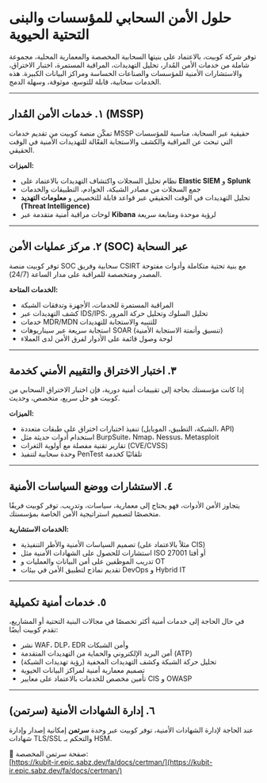 # حلول الأمن السحابي للمؤسسات والبنى التحتية الحيوية

توفر شركة كوبيت، بالاعتماد على بنيتها السحابية المخصصة والمعمارية المحلية، مجموعة شاملة من خدمات الأمن المُدار، تحليل التهديدات، المراقبة المستمرة، اختبار الاختراق، والاستشارات الأمنية للمؤسسات والصناعات الحساسة ومراكز البيانات الكبيرة. هذه الخدمات سحابية، قابلة للتوسع، موثوقة، وسهلة الدمج.

---

##  ١. خدمات الأمن المُدار (MSSP) <a name="mssp"></a>

تمكّن منصة كوبيت من تقديم خدمات MSSP حقيقية عبر السحابة، مناسبة للمؤسسات التي تبحث عن المراقبة والكشف والاستجابة الفعّالة للتهديدات الأمنية في الوقت الحقيقي.

**الميزات:**

- نظام تحليل السجلات واكتشاف التهديدات بالاعتماد على **Elastic SIEM** و **Splunk**
- جمع السجلات من مصادر الشبكة، الخوادم، التطبيقات والخدمات
- تحليل التهديدات في الوقت الحقيقي عبر قواعد قابلة للتخصيص و **معلومات التهديد (Threat Intelligence)**
- لوحات مراقبة أمنية متقدمة عبر **Kibana** لرؤية موحدة ومتابعة سريعة

---

##  ٢. مركز عمليات الأمن (SOC) عبر السحابة <a name="soc"></a>

توفر كوبيت منصة SOC سحابية وفريق CSIRT مع بنية تحتية متكاملة وأدوات مفتوحة المصدر ومتخصصة للمراقبة على مدار الساعة (24/7).

**الخدمات المتاحة:**

- المراقبة المستمرة للخدمات، الأجهزة وتدفقات الشبكة
- كشف التهديدات عبر IDS/IPS، تحليل السلوك وتحليل حركة المرور
- خدمات MDR/MDN للتنبيه والاستجابة للتهديدات
- استجابة سريعة عبر سيناريوهات SOAR (تنسيق وأتمتة الاستجابة الأمنية)
- لوحة وصول قائمة على الأدوار لفرق الأمن لدى العملاء

---

##  ٣. اختبار الاختراق والتقييم الأمني كخدمة <a name="pentest"></a>

إذا كانت مؤسستك بحاجة إلى تقييمات أمنية دورية، فإن اختبار الاختراق السحابي من كوبيت هو حل سريع، متخصص، وحديث.

**الميزات:**

- تنفيذ اختبارات اختراق على طبقات متعددة (الشبكة، التطبيق، الموبايل، API)
- استخدام أدوات حديثة مثل BurpSuite، Nmap، Nessus، Metasploit
- تقارير تقنية مفصلة مع أولوية الثغرات (CVE/CVSS)
- وحدة سحابية لتنفيذ PenTest تلقائيًا كخدمة

---

##  ٤. الاستشارات ووضع السياسات الأمنية <a name="consulting"></a>

يتجاوز الأمن الأدوات، فهو يحتاج إلى معمارية، سياسات، وتدريب. توفر كوبيت فريقًا متخصصًا لتصميم استراتيجية الأمن الخاصة بمؤسستك.

**الخدمات الاستشارية:**

- تصميم السياسات الأمنية والأطر التنفيذية (مثلاً بالاعتماد على CIS)
- استشارات للحصول على الشهادات الأمنية مثل ISO 27001 أو أفتا
- تدريب الموظفين على أمن البيانات والعمليات و OT
- تقديم نماذج لتطبيق الأمن في بيئات DevOps و Hybrid IT

---

##  ٥. خدمات أمنية تكميلية <a name="extra-security"></a>

في حال الحاجة إلى خدمات أمنية أكثر تخصصًا في مجالات البنية التحتية أو المشاريع، تقدم كوبيت أيضًا:

- نشر WAF، DLP، EDR وأمن الشبكات
- أمن البريد الإلكتروني والحماية من التهديدات المتقدمة (ATP)
- تحليل حركة الشبكة وكشف التهديدات المخفية (رؤية تهديدات الشبكة)
- تصميم معمارية أمنية لمراكز البيانات الحيوية
- تأمين مخصص للخدمات بالاعتماد على معايير CIS و OWASP

---

## ٦. إدارة الشهادات الأمنية (سرتمن)

عند الحاجة لإدارة الشهادات الأمنية، توفر كوبيت عبر وحدة **سرتمن** إمكانية إصدار وإدارة شهادات TLS/SSL والتحكم بـ HSM.

🔗 صفحة سرتمن المخصصة:  
[https://kubit-ir.epic.sabz.dev/fa/docs/certman/](https://kubit-ir.epic.sabz.dev/fa/docs/certman/)

